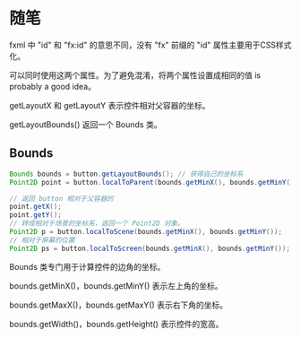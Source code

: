 # 随笔

fxml 中 "id" 和 "fx:id" 的意思不同，没有 "fx" 前缀的 "id" 属性主要用于CSS样式化。

可以同时使用这两个属性。为了避免混淆，将两个属性设置成相同的值 is probably a good idea。

getLayoutX 和 getLayoutY 表示控件相对父容器的坐标。

getLayoutBounds() 返回一个 Bounds 类。

## Bounds

``` java
Bounds bounds = button.getLayoutBounds(); // 获得自己的坐标系
Point2D point = button.localToParent(bounds.getMinX(), bounds.getMinY()); // 转成父容器的坐标系，返回一个 Point2D 对象。

// 返回 button 相对于父容器的
point.getX();
point.getY();
// 转成相对于场景的坐标系，返回一个 Point2D 对象。
Point2D p = button.localToScene(bounds.getMinX(), bounds.getMinY());
// 相对于屏幕的位置
Point2D ps = button.localToScreen(bounds.getMinX(), bounds.getMinY());
```

Bounds 类专门用于计算控件的边角的坐标。

bounds.getMinX()，bounds.getMinY() 表示左上角的坐标。

bounds.getMaxX()，bounds.getMaxY() 表示右下角的坐标。

bounds.getWidth()，bounds.getHeight() 表示控件的宽高。
